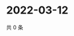 # 2022-03-12

共 0 条

<!-- BEGIN WEIBO -->
<!-- 最后更新时间 Sat Mar 12 2022 08:57:34 GMT+0800 (China Standard Time) -->

<!-- END WEIBO -->
